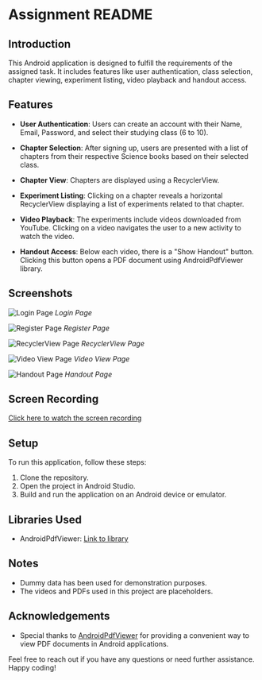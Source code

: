 # Assignment README

## Introduction

This Android application is designed to fulfill the requirements of the assigned task. It includes features like user authentication, class selection, chapter viewing, experiment listing, video playback and handout access.

## Features

- **User Authentication**: Users can create an account with their Name, Email, Password, and select their studying class (6 to 10).

- **Chapter Selection**: After signing up, users are presented with a list of chapters from their respective Science books based on their selected class.

- **Chapter View**: Chapters are displayed using a RecyclerView.

- **Experiment Listing**: Clicking on a chapter reveals a horizontal RecyclerView displaying a list of experiments related to that chapter.

- **Video Playback**: The experiments include videos downloaded from YouTube. Clicking on a video navigates the user to a new activity to watch the video.

- **Handout Access**: Below each video, there is a "Show Handout" button. Clicking this button opens a PDF document using AndroidPdfViewer library.

## Screenshots

![Login Page](images/login_page.jpg)
*Login Page*

![Register Page](images/signup_page.jpg)
*Register Page*

![RecyclerView Page](images/recyclerview_page.jpg)
*RecyclerView Page*

![Video View Page](images/videoview_page.jpg)
*Video View Page*

![Handout Page](images/handout_page.jpg)
*Handout Page*

## Screen Recording

[Click here to watch the screen recording](images/output_screen.mp4)

## Setup

To run this application, follow these steps:

1. Clone the repository.
2. Open the project in Android Studio.
3. Build and run the application on an Android device or emulator.

## Libraries Used

- AndroidPdfViewer: [Link to library](https://github.com/barteksc/AndroidPdfViewer)

## Notes

- Dummy data has been used for demonstration purposes.
- The videos and PDFs used in this project are placeholders.

## Acknowledgements

- Special thanks to [AndroidPdfViewer](https://github.com/barteksc/AndroidPdfViewer) for providing a convenient way to view PDF documents in Android applications.

Feel free to reach out if you have any questions or need further assistance. Happy coding!
